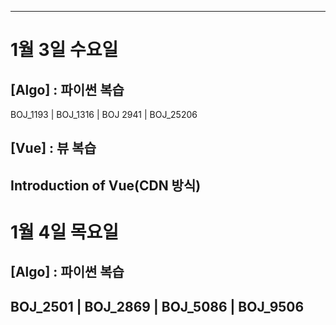 ----------------------------------------------
# 1월 3일 수요일
## [Algo] : 파이썬 복습
BOJ_1193 | BOJ_1316 | BOJ 2941 | BOJ_25206

## [Vue] : 뷰 복습
Introduction of Vue(CDN 방식)
----------------------------------------------
# 1월 4일 목요일
## [Algo] : 파이썬 복습
BOJ_2501 | BOJ_2869 | BOJ_5086 | BOJ_9506
----------------------------------------------